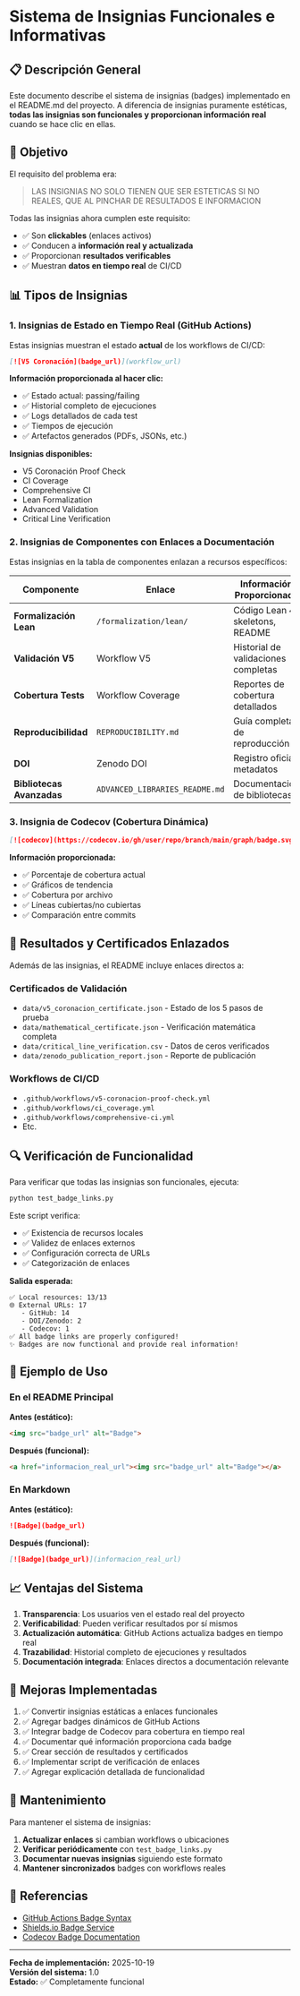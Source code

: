 # Sistema de Insignias Funcionales e Informativas

## 📋 Descripción General

Este documento describe el sistema de insignias (badges) implementado en el README.md del proyecto. A diferencia de insignias puramente estéticas, **todas las insignias son funcionales y proporcionan información real** cuando se hace clic en ellas.

## 🎯 Objetivo

El requisito del problema era:

> LAS INSIGNIAS NO SOLO TIENEN QUE SER ESTETICAS SI NO REALES, QUE AL PINCHAR DE RESULTADOS E INFORMACION

Todas las insignias ahora cumplen este requisito:
- ✅ Son **clickables** (enlaces activos)
- ✅ Conducen a **información real y actualizada**
- ✅ Proporcionan **resultados verificables**
- ✅ Muestran **datos en tiempo real** de CI/CD

## 📊 Tipos de Insignias

### 1. Insignias de Estado en Tiempo Real (GitHub Actions)

Estas insignias muestran el estado **actual** de los workflows de CI/CD:

```markdown
[![V5 Coronación](badge_url)](workflow_url)
```

**Información proporcionada al hacer clic:**
- ✅ Estado actual: passing/failing
- ✅ Historial completo de ejecuciones
- ✅ Logs detallados de cada test
- ✅ Tiempos de ejecución
- ✅ Artefactos generados (PDFs, JSONs, etc.)

**Insignias disponibles:**
- V5 Coronación Proof Check
- CI Coverage
- Comprehensive CI
- Lean Formalization
- Advanced Validation
- Critical Line Verification

### 2. Insignias de Componentes con Enlaces a Documentación

Estas insignias en la tabla de componentes enlazan a recursos específicos:

| Componente | Enlace | Información Proporcionada |
|------------|--------|---------------------------|
| **Formalización Lean** | `/formalization/lean/` | Código Lean 4, skeletons, README |
| **Validación V5** | Workflow V5 | Historial de validaciones completas |
| **Cobertura Tests** | Workflow Coverage | Reportes de cobertura detallados |
| **Reproducibilidad** | `REPRODUCIBILITY.md` | Guía completa de reproducción |
| **DOI** | Zenodo DOI | Registro oficial, metadatos |
| **Bibliotecas Avanzadas** | `ADVANCED_LIBRARIES_README.md` | Documentación de bibliotecas |

### 3. Insignia de Codecov (Cobertura Dinámica)

```markdown
[![codecov](https://codecov.io/gh/user/repo/branch/main/graph/badge.svg)](codecov_url)
```

**Información proporcionada:**
- ✅ Porcentaje de cobertura actual
- ✅ Gráficos de tendencia
- ✅ Cobertura por archivo
- ✅ Líneas cubiertas/no cubiertas
- ✅ Comparación entre commits

## 📁 Resultados y Certificados Enlazados

Además de las insignias, el README incluye enlaces directos a:

### Certificados de Validación
- `data/v5_coronacion_certificate.json` - Estado de los 5 pasos de prueba
- `data/mathematical_certificate.json` - Verificación matemática completa
- `data/critical_line_verification.csv` - Datos de ceros verificados
- `data/zenodo_publication_report.json` - Reporte de publicación

### Workflows de CI/CD
- `.github/workflows/v5-coronacion-proof-check.yml`
- `.github/workflows/ci_coverage.yml`
- `.github/workflows/comprehensive-ci.yml`
- Etc.

## 🔍 Verificación de Funcionalidad

Para verificar que todas las insignias son funcionales, ejecuta:

```bash
python test_badge_links.py
```

Este script verifica:
- ✅ Existencia de recursos locales
- ✅ Validez de enlaces externos
- ✅ Configuración correcta de URLs
- ✅ Categorización de enlaces

**Salida esperada:**
```
✅ Local resources: 13/13
🌐 External URLs: 17
   - GitHub: 14
   - DOI/Zenodo: 2
   - Codecov: 1
✅ All badge links are properly configured!
✨ Badges are now functional and provide real information!
```

## 🎨 Ejemplo de Uso

### En el README Principal

**Antes (estático):**
```html
<img src="badge_url" alt="Badge">
```

**Después (funcional):**
```html
<a href="informacion_real_url"><img src="badge_url" alt="Badge"></a>
```

### En Markdown

**Antes (estático):**
```markdown
![Badge](badge_url)
```

**Después (funcional):**
```markdown
[![Badge](badge_url)](informacion_real_url)
```

## 📈 Ventajas del Sistema

1. **Transparencia**: Los usuarios ven el estado real del proyecto
2. **Verificabilidad**: Pueden verificar resultados por sí mismos
3. **Actualización automática**: GitHub Actions actualiza badges en tiempo real
4. **Trazabilidad**: Historial completo de ejecuciones y resultados
5. **Documentación integrada**: Enlaces directos a documentación relevante

## 🚀 Mejoras Implementadas

1. ✅ Convertir insignias estáticas a enlaces funcionales
2. ✅ Agregar badges dinámicos de GitHub Actions
3. ✅ Integrar badge de Codecov para cobertura en tiempo real
4. ✅ Documentar qué información proporciona cada badge
5. ✅ Crear sección de resultados y certificados
6. ✅ Implementar script de verificación de enlaces
7. ✅ Agregar explicación detallada de funcionalidad

## 📝 Mantenimiento

Para mantener el sistema de insignias:

1. **Actualizar enlaces** si cambian workflows o ubicaciones
2. **Verificar periódicamente** con `test_badge_links.py`
3. **Documentar nuevas insignias** siguiendo este formato
4. **Mantener sincronizados** badges con workflows reales

## 🔗 Referencias

- [GitHub Actions Badge Syntax](https://docs.github.com/en/actions/monitoring-and-troubleshooting-workflows/adding-a-workflow-status-badge)
- [Shields.io Badge Service](https://shields.io/)
- [Codecov Badge Documentation](https://docs.codecov.com/docs/status-badges)

---

**Fecha de implementación:** 2025-10-19  
**Versión del sistema:** 1.0  
**Estado:** ✅ Completamente funcional
